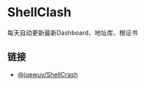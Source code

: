 # ShellClash
每天自动更新最新Dashboard、地址库、根证书
## 链接
- [@juewuy/ShellCrash](https://github.com/juewuy/ShellCrash)
